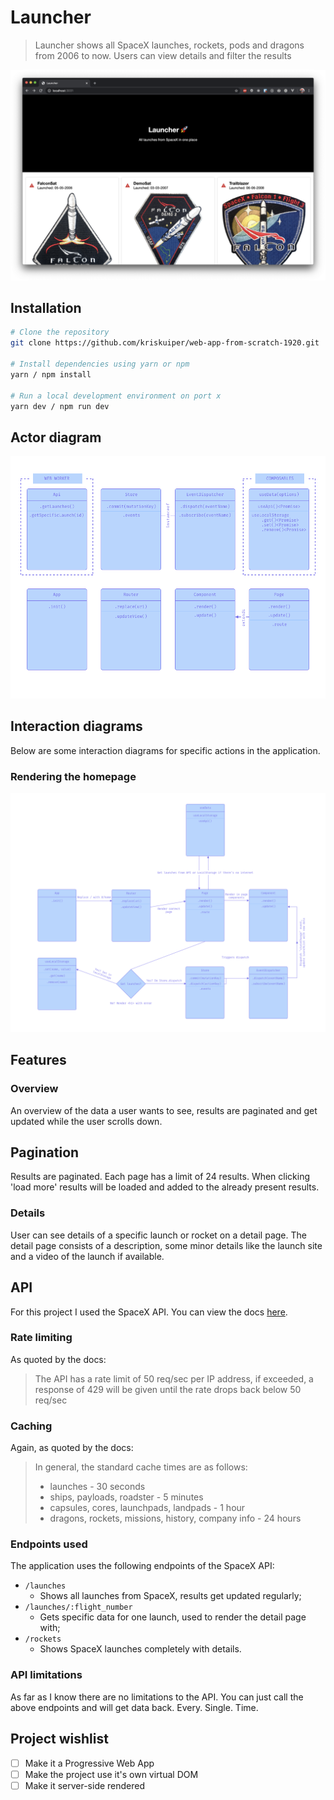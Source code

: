 # Launcher

> Launcher shows all SpaceX launches, rockets, pods and dragons from 2006 to now. Users can view details and filter the results

![Launcher home page](assets/launcher-home-page.png)

## Installation
```bash
# Clone the repository
git clone https://github.com/kriskuiper/web-app-from-scratch-1920.git

# Install dependencies using yarn or npm
yarn / npm install

# Run a local development environment on port x
yarn dev / npm run dev
```

## Actor diagram
![Launcher actor diagram](assets/actor-diagram-new.png)

## Interaction diagrams
Below are some interaction diagrams for specific actions in the application.

### Rendering the homepage
![Homepage rendering interaction diagram](assets/home-page-rendering-new.png)

## Features
### Overview
An overview of the data a user wants to see, results are paginated and get updated while the user scrolls down.

## Pagination
Results are paginated. Each page has a limit of 24 results. When clicking 'load more' results will be loaded and added to the already present results.

### Details
User can see details of a specific launch or rocket on a detail page. The detail page consists of a description, some minor details like the launch site and a video of the launch if available.

## API
For this project I used the SpaceX API. You can view the docs [here](https://docs.spacexdata.com/?version=latest).

### Rate limiting
As quoted by the docs:
> The API has a rate limit of 50 req/sec per IP address, if exceeded, a response of 429 will be given until the rate drops back below 50 req/sec

### Caching
Again, as quoted by the docs:
> In general, the standard cache times are as follows:
> - launches - 30 seconds
> - ships, payloads, roadster - 5 minutes
> - capsules, cores, launchpads, landpads - 1 hour
> - dragons, rockets, missions, history, company info - 24 hours

### Endpoints used
The application uses the following endpoints of the SpaceX API:

- `/launches`
	- Shows all launches from SpaceX, results get updated regularly;
- `/launches/:flight_number`
	- Gets specific data for one launch, used to render the detail page with;
- `/rockets`
	- Shows SpaceX launches completely with details.

### API limitations
As far as I know there are no limitations to the API. You can just call the above endpoints and will get data back. Every. Single. Time.

## Project wishlist
- [ ] Make it a Progressive Web App
- [ ] Make the project use it's own virtual DOM
- [ ] Make it server-side rendered
